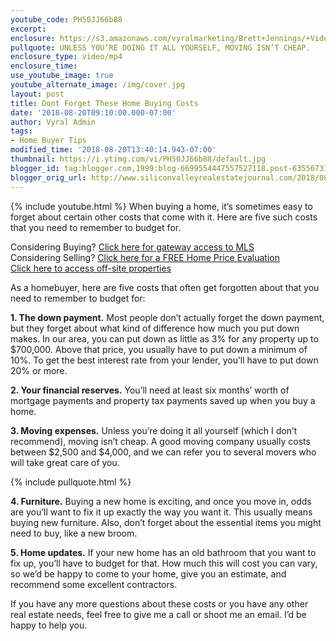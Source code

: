 ```yaml
---
youtube_code: PH50JJ66b88
excerpt:
enclosure: https://s3.amazonaws.com/vyralmarketing/Brett+Jennings/+Videos/2018/Brett+Jennings+Real+Estate+Experts-+Dont+Forget+These+Home+Buying+Costs.mp4
pullquote: UNLESS YOU’RE DOING IT ALL YOURSELF, MOVING ISN’T CHEAP.
enclosure_type: video/mp4
enclosure_time:
use_youtube_image: true
youtube_alternate_image: /img/cover.jpg
layout: post
title: Dont Forget These Home Buying Costs
date: '2018-08-20T09:10:00.000-07:00'
author: Vyral Admin
tags:
- Home Buyer Tips
modified_time: '2018-08-20T13:40:14.943-07:00'
thumbnail: https://i.ytimg.com/vi/PH50JJ66b88/default.jpg
blogger_id: tag:blogger.com,1999:blog-6699554447557527118.post-6355673169177172866
blogger_orig_url: http://www.siliconvalleyrealestatejournal.com/2018/08/dont-forget-these-home-buying-costs.html
---
```

{% include youtube.html %}
When buying a home, it’s sometimes easy to forget about certain other costs that come with it. Here are five such costs that you need to remember to budget for.

<div class="post-cta">
Considering Buying? <a href="http://www.siliconvalleyrealestatesearch.com/?utm_source=BLOG&utm_campaign=Video+Blog&utm_medium=referral" target="_blank">Click here for gateway access to MLS</a><br>
Considering Selling? <a href="http://www.siliconvalleyrealestatesearch.com/home-valuation/?utm_source=VYRAL&utm_campaign=Vyral+Emails+&utm_medium=referral" target="_blank">Click here for a FREE Home Price Evaluation</a><br>
<a href="https://www.siliconvalleyrealestatesearch.com/off-market-list/" target="_blank">Click here to access off-site properties</a>
</div>

As a homebuyer, here are five costs that often get forgotten about that you need to remember to budget for:

**1. The down payment.** Most people don’t actually forget the down payment, but they forget about what kind of difference how much you put down makes. In our area, you can put down as little as 3% for any property up to $700,000. Above that price, you usually have to put down a minimum of 10%. To get the best interest rate from your lender, you’ll have to put down 20% or more.

**2. Your financial reserves.** You’ll need at least six months’ worth of mortgage payments and property tax payments saved up when you buy a home.

**3. Moving expenses.** Unless you’re doing it all yourself (which I don’t recommend), moving isn’t cheap. A good moving company usually costs between $2,500 and $4,000, and we can refer you to several movers who will take great care of you.

{% include pullquote.html %}

**4. Furniture.** Buying a new home is exciting, and once you move in, odds are you’ll want to fix it up exactly the way you want it. This usually means buying new furniture. Also, don’t forget about the essential items you might need to buy, like a new broom.

**5. Home updates.** If your new home has an old bathroom that you want to fix up, you’ll have to budget for that. How much this will cost you can vary, so we’d be happy to come to your home, give you an estimate, and recommend some excellent contractors.

If you have any more questions about these costs or you have any other real estate needs, feel free to give me a call or shoot me an email. I’d be happy to help you.
